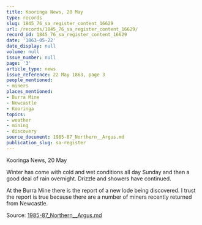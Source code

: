 ```yaml
---
title: Kooringa News, 20 May
type: records
slug: 1845_76_sa_register_content_16629
url: /records/1845_76_sa_register_content_16629/
record_id: 1845_76_sa_register_content_16629
date: '1863-05-22'
date_display: null
volume: null
issue_number: null
page: '3'
article_type: news
issue_reference: 22 May 1863, page 3
people_mentioned:
- miners
places_mentioned:
- Burra Mine
- Newcastle
- Kooringa
topics:
- weather
- mining
- discovery
source_document: 1985-87_Northern__Argus.md
publication_slug: sa-register
---
```


Kooringa News, 20 May

Winter has come with cold and wet conditions all day Sunday and then a good deal of rain overnight.  Drizzle and showers have continued.

At the Burra Mine there is the report of a new lode being discovered.  I trust the report is true because there are a number of miners recently returned from Newcastle.

Source: [1985-87_Northern__Argus.md](/downloads/markdown/1985-87_Northern__Argus.md)
